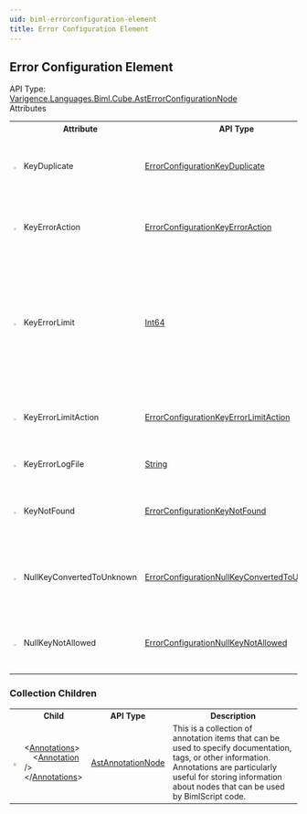 ```yaml
---
uid: biml-errorconfiguration-element
title: Error Configuration Element
---
```

## Error Configuration Element

<div class="AssemblyInfoGroup"><div class="CrossReferenceGroup"><div class="CrossReferenceHeader">API Type:</div><div class="CrossReferenceValue"><a href="../api-reference/Varigence.Languages.Biml.Cube.AstErrorConfigurationNode.html">Varigence.Languages.Biml.Cube.AstErrorConfigurationNode</a></div></div></div><div class="AttributeGroup"><div class="AttributeGroupHeader">Attributes</div><table id="AttributeList" class="AttributeList"><tbody><tr><th class="AttributeIconColumnHeader">&nbsp;</th><th class="AttributeNameColumnHeader">Attribute</th><th class="AttributeTypeColumnHeader">API Type</th><th class="AttributeDefaultColumnHeader">Default</th><th class="AttributeSummaryColumnHeader">Description</th></tr><tr class="ad0"><td align="center" class="AttributeIcon"><img title="" src="attribute.png"></td><td class="AttributeName">KeyDuplicate</td><td class="AttributeType"><a href="../api-reference/Varigence.Languages.Biml.Cube.ErrorConfigurationKeyDuplicate.html">ErrorConfigurationKeyDuplicate</a></td><td class="AttributeDefault">ReportAndStop</td><td class="AttributeSummary"><div class ="SummaryItem">This value specifies how duplicate keys should be handled as part of cube processing error configuration.</div></td></tr><tr class="ad1"><td align="center" class="AttributeIcon"><img title="" src="attribute.png"></td><td class="AttributeName">KeyErrorAction</td><td class="AttributeType"><a href="../api-reference/Varigence.Languages.Biml.Cube.ErrorConfigurationKeyErrorAction.html">ErrorConfigurationKeyErrorAction</a></td><td class="AttributeDefault">ConvertToUnknown</td><td class="AttributeSummary"><div class ="SummaryItem">This value specifies how key errors should be handled as part of cube processing error configuration.</div></td></tr><tr class="ad0"><td align="center" class="AttributeIcon"><img title="" src="attribute.png"></td><td class="AttributeName">KeyErrorLimit</td><td class="AttributeType"><a href="https://msdn.microsoft.com/en-us/library/System.Int64.aspx">Int64</a></td><td class="AttributeDefault">0</td><td class="AttributeSummary"><div class ="SummaryItem">This value specifies the number of key errors that may be encountered before a limit event is raised.  When the limit is reached, the behavior of Analysis Services will be determined by the setting in the KeyErrorLimitAction property.</div></td></tr><tr class="ad1"><td align="center" class="AttributeIcon"><img title="" src="attribute.png"></td><td class="AttributeName">KeyErrorLimitAction</td><td class="AttributeType"><a href="../api-reference/Varigence.Languages.Biml.Cube.ErrorConfigurationKeyErrorLimitAction.html">ErrorConfigurationKeyErrorLimitAction</a></td><td class="AttributeDefault">StopProcessing</td><td class="AttributeSummary"><div class ="SummaryItem">This value specifies how cube processing should respond when the key error limit is reached.</div></td></tr><tr class="ad0"><td align="center" class="AttributeIcon"><img title="" src="attribute.png"></td><td class="AttributeName">KeyErrorLogFile</td><td class="AttributeType"><a href="https://msdn.microsoft.com/en-us/library/System.String.aspx">String</a></td><td class="AttributeDefault">&nbsp;</td><td class="AttributeSummary"><div class ="SummaryItem">This value specifies the path to the key error log file.</div></td></tr><tr class="ad1"><td align="center" class="AttributeIcon"><img title="" src="attribute.png"></td><td class="AttributeName">KeyNotFound</td><td class="AttributeType"><a href="../api-reference/Varigence.Languages.Biml.Cube.ErrorConfigurationKeyNotFound.html">ErrorConfigurationKeyNotFound</a></td><td class="AttributeDefault">ReportAndStop</td><td class="AttributeSummary"><div class ="SummaryItem">This value specifies how missing keys should be handled as part of cube processing error configuration.</div></td></tr><tr class="ad0"><td align="center" class="AttributeIcon"><img title="" src="attribute.png"></td><td class="AttributeName">NullKeyConvertedToUnknown</td><td class="AttributeType"><a href="../api-reference/Varigence.Languages.Biml.Cube.ErrorConfigurationNullKeyConvertedToUnknown.html">ErrorConfigurationNullKeyConvertedToUnknown</a></td><td class="AttributeDefault">IgnoreError</td><td class="AttributeSummary"><div class ="SummaryItem">This value specifies how cube processing should respond when a null key is converted to the Unknown member.</div></td></tr><tr class="ad1"><td align="center" class="AttributeIcon"><img title="" src="attribute.png"></td><td class="AttributeName">NullKeyNotAllowed</td><td class="AttributeType"><a href="../api-reference/Varigence.Languages.Biml.Cube.ErrorConfigurationNullKeyNotAllowed.html">ErrorConfigurationNullKeyNotAllowed</a></td><td class="AttributeDefault">ReportAndStop</td><td class="AttributeSummary"><div class ="SummaryItem">This value specifies how cube processing should respond when a disallowed null key is encountered.</div></td></tr></tbody></table></div><div class="ChildGroup">

### Collection Children

<table id="ChildList" class="ChildList"><tbody><tr><th class="ChildIconColumnHeader">&nbsp;</th><th class="ChildNameColumnHeader">Child</th><th class="ChildTypeColumnHeader">API Type</th><th class="ChildSummaryColumnHeader">Description</th></tr><tr class="cd0"><td align="center" class="ChildIcon"><img title="" src="collectionChild.png"><div class="RequiredIcon" title="Required Child"></div><td class="ChildName"><span class="punc">&lt;</span><a href=Varigence.Languages.Biml.AstNode_Annotations.html">Annotations</a><span class="punc">&gt;</span><br />&nbsp;&nbsp;&nbsp;&nbsp;<span class="punc">&lt;</span><a href=Varigence.Languages.Biml.AstAnnotationNode.html">Annotation</a> <span class="punc">/&gt;</span><br /><span class="punc">&lt;/</span><a href=Varigence.Languages.Biml.AstNode_Annotations.html">Annotations</a><span class="punc">&gt;</span></td><td class="ChildType"><a href="../api-reference/Varigence.Languages.Biml.AstAnnotationNode.html">AstAnnotationNode</a></td><td class="ChildSummary"><div class ="SummaryItem">This is a collection of annotation items that can be used to specify documentation, tags, or other information.  Annotations are particularly useful for storing information about nodes that can be used by BimlScript code.</div></td></tr></tbody></table>
</div>

